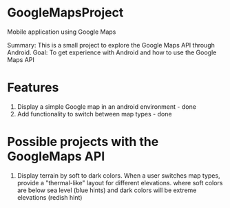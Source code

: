 # GoogleMapsProject
Mobile application using Google Maps

Summary: This is a small project to explore the Google Maps API through Android. 
Goal: To get experience with Android and how to use the Google Maps API

# Features 

1. Display a simple Google map in an android environment - done 
1. Add functionality to switch between map types  - done



# Possible projects with the GoogleMaps API

1. Display terrain by soft to dark colors. When a user switches map types, provide a "thermal-like" layout for different elevations.
  where soft colors are below sea level (blue hints) and dark colors will be extreme elevations (redish hint)
